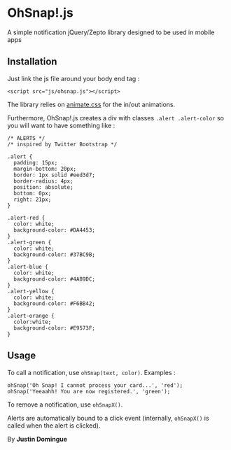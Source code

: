 OhSnap!.js
=========

A simple notification jQuery/Zepto library designed to be used in mobile apps

Installation
------------

Just link the js file around your body end tag :

    <script src="js/ohsnap.js"></script>

The library relies on [animate.css](http://daneden.me/animate/) for the in/out animations.

Furthermore, OhSnap!.js creates a div with classes `.alert .alert-color` so you will want to have something like :

    /* ALERTS */
    /* inspired by Twitter Bootstrap */
   
    .alert {
      padding: 15px;
      margin-bottom: 20px;
      border: 1px solid #eed3d7;
      border-radius: 4px;
      position: absolute;
      bottom: 0px;
      right: 21px;
    }

    .alert-red {
      color: white;
      background-color: #DA4453;
    }
    .alert-green {
      color: white;
      background-color: #37BC9B;
    }
    .alert-blue {
      color: white;
      background-color: #4A89DC;
    }
    .alert-yellow {
      color: white;
      background-color: #F6BB42;
    }
    .alert-orange {
      color:white;
      background-color: #E9573F;
    }
Usage
-----

To call a notification, use `ohSnap(text, color)`. Examples :

    ohSnap('Oh Snap! I cannot process your card...', 'red');
    ohSnap('Yeeaahh! You are now registered.', 'green');

To remove a notification, use `ohSnapX()`.

Alerts are automatically bound to a click event (internally, `ohSnapX()` is called when the alert is clicked).

By **Justin Domingue**
